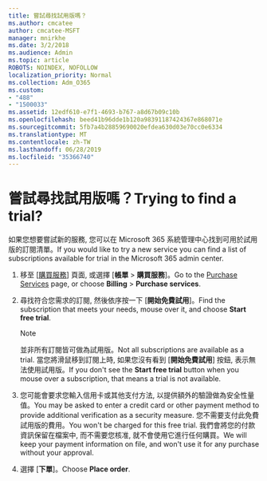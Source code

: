 ```yaml
---
title: 嘗試尋找試用版嗎？
ms.author: cmcatee
author: cmcatee-MSFT
manager: mnirkhe
ms.date: 3/2/2018
ms.audience: Admin
ms.topic: article
ROBOTS: NOINDEX, NOFOLLOW
localization_priority: Normal
ms.collection: Adm_O365
ms.custom:
- "488"
- "1500033"
ms.assetid: 12edf610-e7f1-4693-b767-a8d67b09c10b
ms.openlocfilehash: beed41b96dde1b120a98391187424367e868071e
ms.sourcegitcommit: 5fb7a4b28859690020efdea630d03e70cc0e6334
ms.translationtype: MT
ms.contentlocale: zh-TW
ms.lasthandoff: 06/28/2019
ms.locfileid: "35366740"
---
```

# <a name="trying-to-find-a-trial"></a><span data-ttu-id="feac9-102">嘗試尋找試用版嗎？</span><span class="sxs-lookup"><span data-stu-id="feac9-102">Trying to find a trial?</span></span>

<span data-ttu-id="feac9-103">如果您想要嘗試新的服務, 您可以在 Microsoft 365 系統管理中心找到可用於試用版的訂閱清單。</span><span class="sxs-lookup"><span data-stu-id="feac9-103">If you would like to try a new service you can find a list of subscriptions available for trial in the Microsoft 365 admin center.</span></span>
  
1. <span data-ttu-id="feac9-104">移至 [[購買服務](https://go.microsoft.com/fwlink/p/?linkid=868433)] 頁面, 或選擇 [**帳單** \> **購買服務**]。</span><span class="sxs-lookup"><span data-stu-id="feac9-104">Go to the [Purchase Services](https://go.microsoft.com/fwlink/p/?linkid=868433) page, or choose **Billing** \> **Purchase services**.</span></span>

2. <span data-ttu-id="feac9-105">尋找符合您需求的訂閱, 然後依序按一下 [**開始免費試用**]。</span><span class="sxs-lookup"><span data-stu-id="feac9-105">Find the subscription that meets your needs, mouse over it, and choose **Start free trial**.</span></span>

    > [!NOTE]
    > <span data-ttu-id="feac9-106">並非所有訂閱皆可做為試用版。</span><span class="sxs-lookup"><span data-stu-id="feac9-106">Not all subscriptions are available as a trial.</span></span> <span data-ttu-id="feac9-107">當您將滑鼠移到訂閱上時, 如果您沒有看到 [**開始免費試用**] 按鈕, 表示無法使用試用版。</span><span class="sxs-lookup"><span data-stu-id="feac9-107">If you don't see the **Start free trial** button when you mouse over a subscription, that means a trial is not available.</span></span>
  
3. <span data-ttu-id="feac9-108">您可能會要求您輸入信用卡或其他支付方法, 以提供額外的驗證做為安全性量值。</span><span class="sxs-lookup"><span data-stu-id="feac9-108">You may be asked to enter a credit card or other payment method to provide additional verification as a security measure.</span></span> <span data-ttu-id="feac9-109">您不需要支付此免費試用版的費用。</span><span class="sxs-lookup"><span data-stu-id="feac9-109">You won't be charged for this free trial.</span></span> <span data-ttu-id="feac9-110">我們會將您的付款資訊保留在檔案中, 而不需要您核准, 就不會使用它進行任何購買。</span><span class="sxs-lookup"><span data-stu-id="feac9-110">We will keep your payment information on file, and won't use it for any purchase without your approval.</span></span>

4. <span data-ttu-id="feac9-111">選擇 [**下單**]。</span><span class="sxs-lookup"><span data-stu-id="feac9-111">Choose **Place order**.</span></span>
